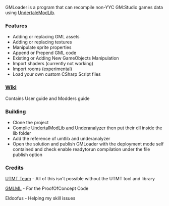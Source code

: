 GMLoader is a program that can recompile non-YYC GM:Studio games data using [UndertaleModLib](https://github.com/krzys-h/UndertaleModTool).

### Features
* Adding or replacing GML assets
* Adding or replacing textures
* Manipulate sprite properties
* Append or Prepend GML code
* Existing or Adding New GameObjects Manipulation
* Import shaders (currently not working)
* Import rooms (experimental)
* Load your own custom CSharp Script files

### [Wiki](https://github.com/Senjay-id/GMLoader/wiki)
Contains User guide and Modders guide

### Building
* Clone the project
* Compile [UndertalModLib and Underanalyzer](https://github.com/krzys-h/UndertaleModTool) then put their dll inside the lib folder
* Add the reference of umtlib and underanalyzer
* Open the solution and publish GMLoader with the deployment mode self contained and check enable readytorun compilation under the file publish option
### Credits
[UTMT Team](https://github.com/krzys-h/UndertaleModTool) - All of this isn't possible without the UTMT tool and library

[GMLML](https://github.com/BlurOne-GIT/GML-Mod-Loader) - For the ProofOfConcept Code

Eldoofus - Helping my skill issues
